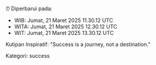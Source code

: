 ⏰ Diperbarui pada:
- WIB: Jumat, 21 Maret 2025 11.30.12 UTC
- WITA: Jumat, 21 Maret 2025 12.30.12 UTC
- WIT: Jumat, 21 Maret 2025 13.30.12 UTC

Kutipan Inspiratif:
"Success is a journey, not a destination."


Kategori: success


